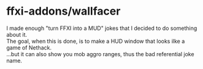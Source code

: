 # ffxi-addons/wallfacer
I made enough "turn FFXI into a MUD" jokes that I decided to do something about it.<br/>
The goal, when this is done, is to make a HUD window that looks ilke a game of Nethack.<br/>
...but it can also show you mob aggro ranges, thus the bad referential joke name.<br/>